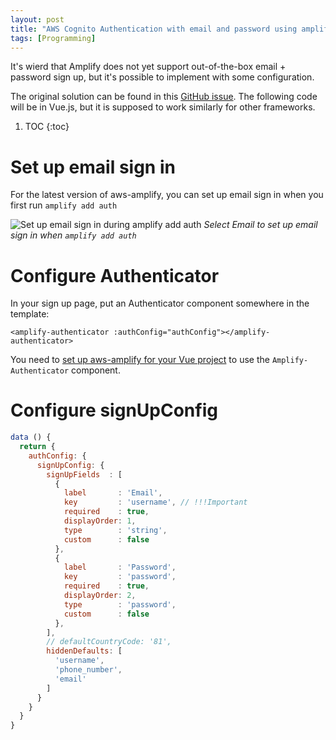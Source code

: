 ```yaml
---
layout: post
title: "AWS Cognito Authentication with email and password using amplify cli"
tags: [Programming]
---
```


It's wierd that Amplify does not yet support out-of-the-box email + password sign up, but it's possible to implement with some configuration.

The original solution can be found in this [GitHub issue](https://github.com/aws-amplify/amplify-cli/issues/102). 
The following code will be in Vue.js, but it is supposed to work similarly for other frameworks.

1. TOC
{:toc}

# Set up email sign in

For the latest version of aws-amplify, you can set up email sign in when you first run `amplify add auth`

![Set up email sign in during amplify add auth](https://user-images.githubusercontent.com/7247658/55456698-98e64e00-559c-11e9-9842-e85dfd240810.png)
*Select Email to set up email sign in when `amplify add auth`*

# Configure Authenticator 

In your sign up page, put an Authenticator component somewhere in the template:

```vue
<amplify-authenticator :authConfig="authConfig"></amplify-authenticator>
```

You need to [set up aws-amplify for your Vue project](https://aws-amplify.github.io/docs/js/vue) to use the `Amplify-Authenticator` component.

# Configure signUpConfig

```js
data () {
  return {
	authConfig: {
	  signUpConfig: {
		signUpFields  : [
		  {
			label       : 'Email',
			key         : 'username', // !!!Important
			required    : true,
			displayOrder: 1,
			type        : 'string',
			custom      : false
		  },
		  {
			label       : 'Password',
			key         : 'password',
			required    : true,
			displayOrder: 2,
			type        : 'password',
			custom      : false
		  },
		],
		// defaultCountryCode: '81',
		hiddenDefaults: [
		  'username',
		  'phone_number',
		  'email'
		]
	  }
	}
  }
}
```


